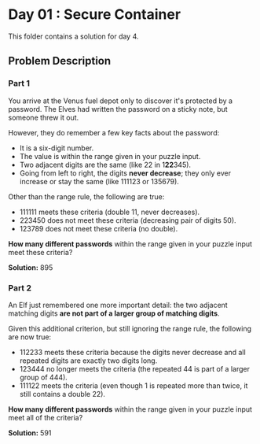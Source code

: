 # Day 01 : Secure Container

This folder contains a solution for day 4.

## Problem Description

### Part 1

You arrive at the Venus fuel depot only to discover it's protected by a password. The Elves had written the password on a sticky note, but someone threw it out.

However, they do remember a few key facts about the password:

  * It is a six-digit number.
  * The value is within the range given in your puzzle input.
  * Two adjacent digits are the same (like 22 in 1**22**345).
  * Going from left to right, the digits **never decrease**; they only ever increase or stay the same (like 111123 or 135679).

Other than the range rule, the following are true:

  * 111111 meets these criteria (double 11, never decreases).
  * 223450 does not meet these criteria (decreasing pair of digits 50).
  * 123789 does not meet these criteria (no double).

**How many different passwords** within the range given in your puzzle input meet these criteria?

**Solution:** 895

### Part 2

An Elf just remembered one more important detail: the two adjacent matching digits **are not part of a larger group of matching digits**.

Given this additional criterion, but still ignoring the range rule, the following are now true:

  * 112233 meets these criteria because the digits never decrease and all repeated digits are exactly two digits long.
  * 123444 no longer meets the criteria (the repeated 44 is part of a larger group of 444).
  * 111122 meets the criteria (even though 1 is repeated more than twice, it still contains a double 22).

**How many different passwords** within the range given in your puzzle input meet all of the criteria?

**Solution:** 591
